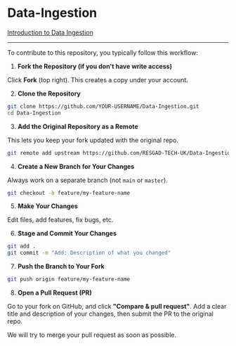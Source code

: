 # Data-Ingestion
[Introduction to Data Ingestion](https://github.com/RESGAD-TECH-UK/Data-Ingestion/wiki/Data-Ingestion)





-------------
To contribute to this repository, you typically follow this workflow:


1. **Fork the Repository (if you don't have write access)**

Click **Fork** (top right). This creates a copy under your account.

2. **Clone the Repository**

```bash
git clone https://github.com/YOUR-USERNAME/Data-Ingestion.git
cd Data-Ingestion
```

3. **Add the Original Repository as a Remote**

This lets you keep your fork updated with the original repo.

```bash
git remote add upstream https://github.com/RESGAD-TECH-UK/Data-Ingestion
```

4. **Create a New Branch for Your Changes**

Always work on a separate branch (not `main` or `master`).

```bash
git checkout -b feature/my-feature-name
```

5. **Make Your Changes**

Edit files, add features, fix bugs, etc.

6. **Stage and Commit Your Changes**

```bash
git add .
git commit -m "Add: Description of what you changed"
```

7. **Push the Branch to Your Fork**

```bash
git push origin feature/my-feature-name
```

8. **Open a Pull Request (PR)**

Go to your fork on GitHub, and click **"Compare & pull request"**. Add a clear title and description of your changes, then submit the PR to the original repo.

We will try to merge your pull request as soon as possible.

